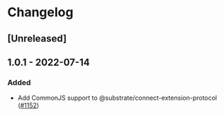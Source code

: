 # Changelog

## [Unreleased]

## 1.0.1 - 2022-07-14

### Added

- Add CommonJS support to @substrate/connect-extension-protocol ([#1152](https://github.com/paritytech/substrate-connect/pull/1152))
